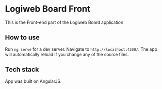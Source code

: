 # Logiweb Board Front
This is the Front-end part of the Logiweb Board application
## How to use 
Run `ng serve` for a dev server. Navigate to `http://localhost:4200/`. The app will automatically reload if you change any of the source files.
## Tech stack
App was built on AngularJS.

